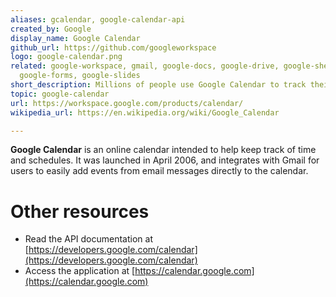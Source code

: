 ```yaml
---
aliases: gcalendar, google-calendar-api
created_by: Google
display_name: Google Calendar
github_url: https://github.com/googleworkspace
logo: google-calendar.png
related: google-workspace, gmail, google-docs, google-drive, google-sheets,
  google-forms, google-slides
short_description: Millions of people use Google Calendar to track their events.
topic: google-calendar
url: https://workspace.google.com/products/calendar/
wikipedia_url: https://en.wikipedia.org/wiki/Google_Calendar

---
```

**Google Calendar** is an online calendar intended to help keep track of time and schedules. It was launched in April 2006, and integrates with Gmail for users to easily add events from email messages directly to the calendar.

# Other resources
- Read the API documentation at [https://developers.google.com/calendar](https://developers.google.com/calendar)
- Access the application at [https://calendar.google.com](https://calendar.google.com)
